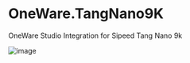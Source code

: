 # OneWare.TangNano9K

OneWare Studio Integration for Sipeed Tang Nano 9k

![image](https://github.com/GithubUser/OneWare.TangNano9K/OneWare.TangNano9K/main/demo.png)
